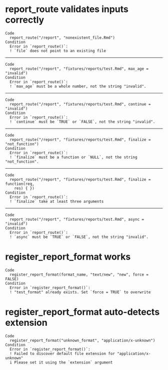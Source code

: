# report_route validates inputs correctly

    Code
      report_route("/report", "nonexistent_file.Rmd")
    Condition
      Error in `report_route()`:
      ! `file` does not point to an existing file

---

    Code
      report_route("/report", "fixtures/reports/test.Rmd", max_age = "invalid")
    Condition
      Error in `report_route()`:
      ! `max_age` must be a whole number, not the string "invalid".

---

    Code
      report_route("/report", "fixtures/reports/test.Rmd", continue = "invalid")
    Condition
      Error in `report_route()`:
      ! `continue` must be `TRUE` or `FALSE`, not the string "invalid".

---

    Code
      report_route("/report", "fixtures/reports/test.Rmd", finalize = "not_function")
    Condition
      Error in `report_route()`:
      ! `finalize` must be a function or `NULL`, not the string "not_function".

---

    Code
      report_route("/report", "fixtures/reports/test.Rmd", finalize = function(req,
        res) { })
    Condition
      Error in `report_route()`:
      ! `finalize` take at least three arguments

---

    Code
      report_route("/report", "fixtures/reports/test.Rmd", async = "invalid")
    Condition
      Error in `report_route()`:
      ! `async` must be `TRUE` or `FALSE`, not the string "invalid".

# register_report_format works

    Code
      register_report_format(format_name, "text/new", "new", force = FALSE)
    Condition
      Error in `register_report_format()`:
      ! "test_format" already exists. Set `force = TRUE` to overwrite

# register_report_format auto-detects extension

    Code
      register_report_format("unknown_format", "application/x-unknown")
    Condition
      Error in `register_report_format()`:
      ! Failed to discover default file extension for "application/x-unknown"
      i Please set it using the `extension` argument

